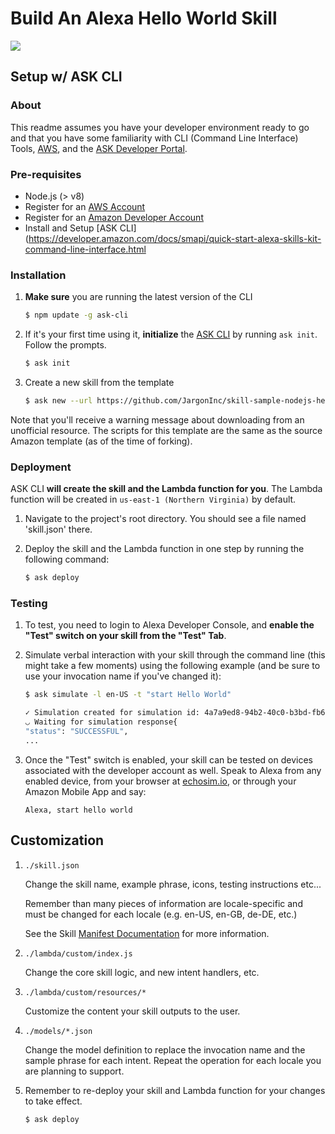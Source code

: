 # Build An Alexa Hello World Skill
<img src="https://m.media-amazon.com/images/G/01/mobile-apps/dex/alexa/alexa-skills-kit/tutorials/quiz-game/header._TTH_.png" />

## Setup w/ ASK CLI

### About
This readme assumes you have your developer environment ready to go and that you have some familiarity with CLI (Command Line Interface) Tools, [AWS](https://aws.amazon.com/), and the [ASK Developer Portal](https://developer.amazon.com/alexa-skills-kit). 

### Pre-requisites

* Node.js (> v8)
* Register for an [AWS Account](https://aws.amazon.com/)
* Register for an [Amazon Developer Account](https://developer.amazon.com)
* Install and Setup [ASK CLI](https://developer.amazon.com/docs/smapi/quick-start-alexa-skills-kit-command-line-interface.html

### Installation
1. **Make sure** you are running the latest version of the CLI

   ```bash
   $ npm update -g ask-cli
   ```

2. If it's your first time using it, **initialize** the [ASK CLI](https://developer.amazon.com/docs/smapi/quick-start-alexa-skills-kit-command-line-interface.html) by running `ask init`. Follow the prompts.

   ```bash
   $ ask init
   ```

3. Create a new skill from the template

   ``` bash
   $ ask new --url https://github.com/JargonInc/skill-sample-nodejs-hello-world.git
   ```

Note that you'll receive a warning message about downloading from an unofficial resource. The scripts for this template are the same as the source Amazon template (as of the time of forking).

### Deployment

ASK CLI **will create the skill and the Lambda function for you**. The Lambda function will be created in ```us-east-1 (Northern Virginia)``` by default.

1. Navigate to the project's root directory. You should see a file named 'skill.json' there.

2. Deploy the skill and the Lambda function in one step by running the following command:

   ```bash
   $ ask deploy
   ```

### Testing

1. To test, you need to login to Alexa Developer Console, and **enable the "Test" switch on your skill from the "Test" Tab**.

2. Simulate verbal interaction with your skill through the command line (this might take a few moments) using the following example (and be sure to use your invocation name if you've changed it):

   ```bash
   $ ask simulate -l en-US -t "start Hello World"
   
   ✓ Simulation created for simulation id: 4a7a9ed8-94b2-40c0-b3bd-fb63d9887fa7
   ◡ Waiting for simulation response{
   "status": "SUCCESSFUL",
   ...
   ```

3. Once the "Test" switch is enabled, your skill can be tested on devices associated with the developer account as well. Speak to Alexa from any enabled device, from your browser at [echosim.io](https://echosim.io/welcome), or through your Amazon Mobile App and say:

   ```text
   Alexa, start hello world
   ```

## Customization

1. ```./skill.json```

   Change the skill name, example phrase, icons, testing instructions etc...

   Remember than many pieces of information are locale-specific and must be changed for each locale (e.g. en-US, en-GB, de-DE, etc.)

   See the Skill [Manifest Documentation](https://developer.amazon.com/docs/smapi/skill-manifest.html) for more information.

2. ```./lambda/custom/index.js```

   Change the core skill logic, and new intent handlers, etc.

3. ```./lambda/custom/resources/*```

   Customize the content your skill outputs to the user.

4. ```./models/*.json```

   Change the model definition to replace the invocation name and the sample phrase for each intent.  Repeat the operation for each locale you are planning to support.

5. Remember to re-deploy your skill and Lambda function for your changes to take effect.

   ```bash
   $ ask deploy
   ```
